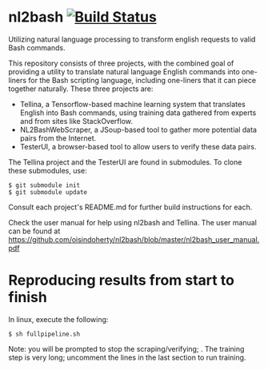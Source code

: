 # nl2bash [![Build Status](https://travis-ci.org/oisindoherty/nl2bash.svg?branch=master)](https://travis-ci.org/oisindoherty/nl2bash)
Utilizing natural language processing to transform english requests to valid Bash commands.

This repository consists of three projects, with the combined goal of providing a utility
to translate natural language English commands into one-liners for the Bash scripting language,
including one-liners that it can piece together naturally. These three projects are:

- Tellina, a Tensorflow-based machine learning system that translates English into Bash 
  commands, using training data gathered from experts and from sites like StackOverflow.
- NL2BashWebScraper, a JSoup-based tool to gather more potential data pairs from the Internet.
- TesterUI, a browser-based tool to allow users to verify these data pairs.

The Tellina project and the TesterUI are found in submodules.
To clone these submodules, use:

    $ git submodule init
    $ git submodule update

Consult each project's README.md for further build instructions for each.

Check the user manual for help using nl2bash and Tellina. The user manual can be found at
https://github.com/oisindoherty/nl2bash/blob/master/nl2bash_user_manual.pdf

# Reproducing results from start to finish
In linux, execute the following:

    $ sh fullpipeline.sh
    
Note: you will be prompted to stop the scraping/verifying; .
The training step is very long; uncomment the lines in the last section to run training.
